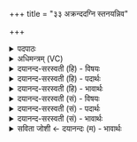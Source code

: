 +++
title = "३३ अक्रन्ददग्नि स्तनयन्निव"

+++
<details><summary>पदपाठः</summary>

अक्र॑न्दत्। अ॒ग्निः। स्त॒नय॑न्नि॒वेति॑ स्त॒नय॑न्ऽइव। द्यौः। क्षामा॑। रेरि॑हत्। वी॒रुधः॑। स॒म॒ञ्जन्निति॑ सम्ऽअ॒ञ्जन्। स॒द्यः ज॒ज्ञा॒नः। वि। हि। ई॒म्। इ॒द्धः। अख्य॑त्। आ। रोद॑सीऽइति॒ रोद॑सी। भा॒नुना॑। भा॒ति॒। अ॒न्तरित्य॒न्तः। ३३।
</details>

<details><summary>अधिमन्त्रम् (VC)</summary>

- अग्निर्देवता
- वत्सप्रीर्ऋषिः
- निचृदार्षी त्रिष्टुप्
- धैवतः
</details>

<details><summary>दयानन्द-सरस्वती (हि) - विषयः</summary>

राज्य का प्रबन्ध कैसे करे, यह विषय अगले मन्त्र में कहा है ॥
</details>

<details><summary>दयानन्द-सरस्वती (हि) - पदार्थः</summary>

पदार्थान्वयभाषाः -  हे प्रजा के लोगो ! तुम लोगों को चाहिये कि जैसे (द्यौः) सूर्य प्रकाशकर्त्ता है, वैसे विद्या और न्याय का प्रकाश करने और (अग्निः) पावक के तुल्य शत्रुओं का नष्ट करनेहारा विद्वान् (स्तनयन्निव) बिजुली के समान (अक्रन्दत्) गर्जता और (वीरुधः) वन के वृक्षों की (समञ्जन्) अच्छे प्रकार रक्षा करता हुआ (क्षामा) पृथिवी पर (रेरिहत्) युद्ध करे (जज्ञानः) राजनीति से प्रसिद्ध हुआ, (इद्धः) शुभ लक्षणों से प्रकाशित (सद्यः) शीघ्र (व्यख्यत्) धर्मयुक्त उपदेश करे तथा (भानुना) पुरुषार्थ के प्रकाश से (हि) ही (रोदसी) अग्नि और भूमि को (अन्तः) राजधर्म में स्थिर करता हुआ (आभाति) अच्छे प्रकार प्रकाश करता है, वह पुरुष राजा होने के योग्य है, ऐसा निश्चित जानो ॥३३ ॥
</details>

<details><summary>दयानन्द-सरस्वती (हि) - भावार्थः</summary>

भावार्थभाषाः -  इस मन्त्र में उपमा और वाचकलुप्तोपमालङ्कार है। वन के वृक्षों की रक्षा के विना बहुत वर्षा और रोगों की न्यूनता नहीं होती, और बिजुली के तुल्य दूर के समाचारों शत्रुओं को मारने और विद्या तथा न्याय के प्रकाश के विना अच्छा स्थिर राज्य ही नहीं हो सकता ॥३३ ॥
</details>

<details><summary>दयानन्द-सरस्वती (सं) - विषयः</summary>

राज्यप्रबन्धः कथं कार्य्य इत्युपदिश्यते ॥
</details>

<details><summary>दयानन्द-सरस्वती (सं) - पदार्थः</summary>

पदार्थान्वयभाषाः -  हे प्रजाजनाः ! युष्माभिर्यथा द्यौरग्निः स्तनयन्निवाक्रन्दद्, वीरुधः समञ्जन् क्षामा रेरिहत् जज्ञान इद्धः सद्यो व्यख्यत् भानुना हि रोदसी अन्तराभाति, तथा स राजा भवितुं योग्योऽस्तीति वेद्यम् ॥३३ ॥
</details>

<details><summary>दयानन्द-सरस्वती (सं) - भावार्थः</summary>

भावार्थभाषाः -  अत्रोपमावाचकलुप्तोपमालङ्कारौ। नहि वनवृक्षरक्षणेन वृष्टिबाहुल्यमारोग्यं तडिद्व्यवहारवद् दूरसमाचारग्रहणेन शत्रुविनाशनेन राज्ये विद्यान्यायप्रकाशेन च विना सुराज्यं च जायते ॥३३ ॥
</details>

<details><summary>सविता जोशी ← दयानन्दः (म) - भावार्थः</summary>

भावार्थभाषाः -  या मंत्रात उपमा व वाचकलुप्तोपमालंकार आहेत. वनराजींचे रक्षण केल्याशिवाय रोग कमी होऊ शकत नाहीत व अधिक पाऊस पडू शकत नाही, तसेच शत्रूंना मारण्यासाठी, दूरचे वर्तमान कळण्यासाठी विद्युतप्रमाणे जलद कार्य केल्याशिवाय आणि विद्या व न्याय याखेरीज चांगले स्थिर राज्यही होऊ शकत नाही.
</details>